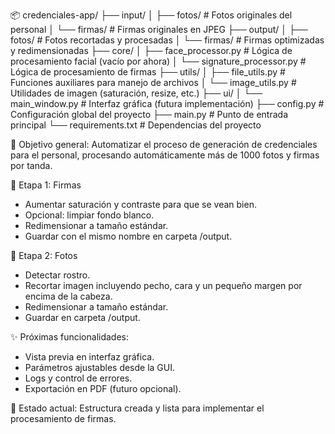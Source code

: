 📦 credenciales-app/
├── input/
│   ├── fotos/                    # Fotos originales del personal
│   └── firmas/                   # Firmas originales en JPEG
├── output/
│   ├── fotos/                    # Fotos recortadas y procesadas
│   └── firmas/                   # Firmas optimizadas y redimensionadas
├── core/
│   ├── face_processor.py         # Lógica de procesamiento facial (vacío por ahora)
│   └── signature_processor.py    # Lógica de procesamiento de firmas
├── utils/
│   ├── file_utils.py             # Funciones auxiliares para manejo de archivos
│   └── image_utils.py            # Utilidades de imagen (saturación, resize, etc.)
├── ui/
│   └── main_window.py            # Interfaz gráfica (futura implementación)
├── config.py                     # Configuración global del proyecto
├── main.py                       # Punto de entrada principal
└── requirements.txt              # Dependencias del proyecto

🧠 Objetivo general:
Automatizar el proceso de generación de credenciales para el personal,
procesando automáticamente más de 1000 fotos y firmas por tanda.

📌 Etapa 1: Firmas
- Aumentar saturación y contraste para que se vean bien.
- Opcional: limpiar fondo blanco.
- Redimensionar a tamaño estándar.
- Guardar con el mismo nombre en carpeta /output.

📌 Etapa 2: Fotos
- Detectar rostro.
- Recortar imagen incluyendo pecho, cara y un pequeño margen por encima de la cabeza.
- Redimensionar a tamaño estándar.
- Guardar en carpeta /output.

✨ Próximas funcionalidades:
- Vista previa en interfaz gráfica.
- Parámetros ajustables desde la GUI.
- Logs y control de errores.
- Exportación en PDF (futuro opcional).

🚀 Estado actual:
Estructura creada y lista para implementar el procesamiento de firmas.
